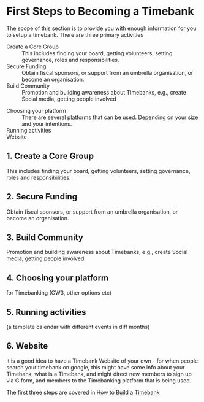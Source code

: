 # First Steps to Becoming a Timebank

The scope of this section is to provide you with enough information for you to setup a timebank. There are three primary activities
<dl> 
<dt>Create a Core Group</dt>
<dd>This includes finding your board, getting volunteers, setting governance, roles and responsibilities. </dd>
<dt>Secure Funding</dt>
<dd>Obtain fiscal sponsors, or support from an umbrella organisation, or become an organisation. </dd>
<dt>Build Community</dt>
<dd>Promotion and building awareness about Timebanks, e.g., create Social media, getting people involved</dd>
</dl>

<dt>Choosing your platform</dt>
<dd>There are several platforms that can be used. Depending on your size and your intentions.</dd>
<dt>Running activities</dt>
<dt>Website</dt>


## 1. Create a Core Group
This includes finding your board, getting volunteers, setting governance, roles and responsibilities. 
## 2. Secure Funding
Obtain fiscal sponsors, or support from an umbrella organisation, or become an organisation. 
## 3. Build Community
Promotion and building awareness about Timebanks, e.g., create Social media, getting people involved
## 4. Choosing your platform
 for Timebanking (CW3, other options etc)
## 5. Running activities 
(a template calendar with different events in diff months)
## 6. Website
it is a good idea to have a Timebank Website of your own - for when people search your timebank on google, this might have some info about your Timebank, what is a Timebank, and might direct new members to sign up via G form, and members to the Timebanking platform that is being used. 

The first three steps are covered in [How to Build a Timebank](https://timeexchange.co.nz/images/Resources/Startup/How-to-Build-a-TimeBank.pdf)


